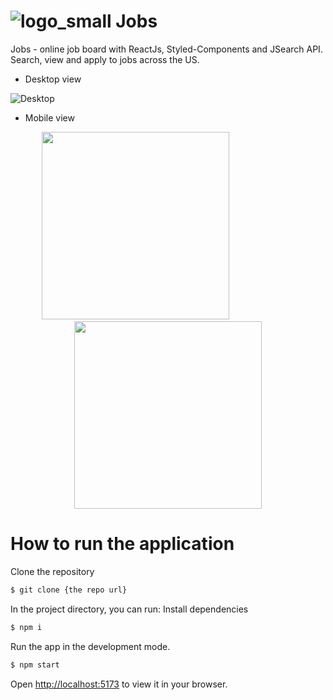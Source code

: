 # ![logo_small](https://user-images.githubusercontent.com/89038416/230982430-d851e722-141b-4c73-bfb8-9e30ae119203.svg) Jobs 
Jobs - online job board with ReactJs, Styled-Components and JSearch API. Search, view and apply to jobs across the US.

- Desktop view

![Desktop](https://user-images.githubusercontent.com/89038416/230982745-b2a1c526-3cfa-4dd4-9564-22ca510407e5.png)

- Mobile view

<p align="center">
<img src="https://user-images.githubusercontent.com/89038416/230982963-a7dfa8a2-349e-4c45-9b7b-0f071836459d.png" width="300px" />
<img width="100px src="" />
<img src="https://user-images.githubusercontent.com/89038416/230983254-7da0acb1-e927-4f75-876d-313549e8ddca.png" width="300px" />
</p>

# How to run the application

Clone the repository
```sh
$ git clone {the repo url}
```

In the project directory, you can run:
Install dependencies
```sh
$ npm i
```

Run the app in the development mode.
```sh
$ npm start
```
Open [http://localhost:5173](http://localhost:5173) to view it in your browser.
